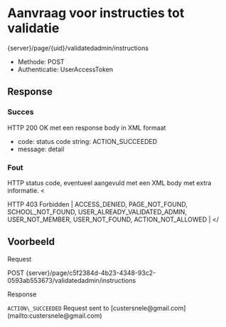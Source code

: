 ---
---

# Aanvraag voor instructies tot validatie

  {server}/page/{uid}/validatedadmin/instructions

* Methode: POST
* Authenticatie: UserAccessToken

## Response

### Succes

HTTP 200 OK met een response body in XML formaat


* code: status code string: ACTION\_SUCCEEDED
* message: detail

### Fout

HTTP status code, eventueel aangevuld met een XML body met extra informatie. <

HTTP 403 Forbidden |   ACCESS\_DENIED, PAGE\_NOT\_FOUND, SCHOOL\_NOT\_FOUND, USER\_ALREADY\_VALIDATED\_ADMIN, USER\_NOT\_MEMBER, USER\_NOT\_FOUND, ACTION\_NOT\_ALLOWED | </tbody></


## Voorbeeld

Request

  POST {server}/page/c5f2384d-4b23-4348-93c2-0593ab553673/validatedadmin/instructions

Response

  <?xml version="1.0" encoding="UTF-8" standalone="yes"?>
<response xmlns:rdf="http://www.w3.org/1999/02/22-rdf-syntax-ns" xmlns:foaf="http://xmlns.com/foaf/0.1/" xmlns:cdb="http://www.cultuurdatabank.com/XMLSchema/CdbXSD/3.1/FINAL" xmlns:geo="http://www.w3.org/2003/01/geo/wgs84\_pos#">
<code>ACTION\_SUCCEEDED</code>
<message>Request sent to [custersnele@gmail.com](mailto:custersnele@gmail.com)</message>
</response>

